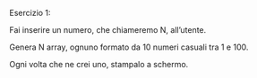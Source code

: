 



Esercizio 1:

Fai inserire un numero, che chiameremo N, all’utente.

Genera N array, ognuno formato da 10 numeri casuali tra 1 e 100.

Ogni volta che ne crei uno, stampalo a schermo.